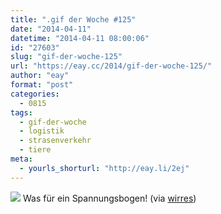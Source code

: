 ```yaml
---
title: ".gif der Woche #125"
date: "2014-04-11"
datetime: "2014-04-11 08:00:06"
id: "27603"
slug: "gif-der-woche-125"
url: "https://eay.cc/2014/gif-der-woche-125/"
author: "eay"
format: "post"
categories:
  - 0815
tags:
  - gif-der-woche
  - logistik
  - strasenverkehr
  - tiere
meta:
  - yourls_shorturl: "http://eay.li/2ej"
---
```


![](https://i.imgur.com/B9WZy1v.gif) Was für ein Spannungsbogen! (via [wirres](http://wirres.net/article/articleview/7132/1/6/))

